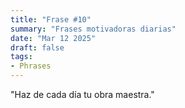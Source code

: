 ```yaml
---
title: "Frase #10"
summary: "Frases motivadoras diarias"
date: "Mar 12 2025"
draft: false
tags:
- Phrases
---
```


"Haz de cada día tu obra maestra."
